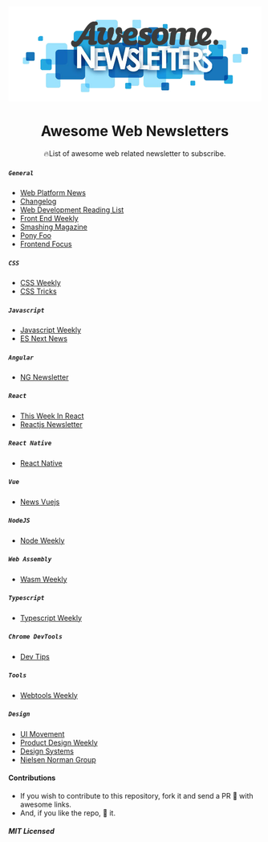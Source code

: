 <p align="middle"><img src="./logo.png" alt="Awesome newsletters"/><p>
<h1 align="middle">Awesome Web Newsletters</h1>

<p align="middle"> 🔥List of awesome web related newsletter to subscribe. </p>

##### `General`

- [Web Platform News](https://webplatform.news)
- [Changelog](https://changelog.com/)
- [Web Development Reading List](https://wdrl.info/)
- [Front End Weekly](https://frontendweekly.co/)
- [Smashing Magazine](https://www.smashingmagazine.com/the-smashing-newsletter)
- [Pony Foo](https://ponyfoo.com/weekly)
- [Frontend Focus](https://frontendfoc.us/)

##### `CSS`

- [CSS Weekly](https://css-weekly.com/)
- [CSS Tricks](https://css-tricks.com/)

##### `Javascript`

- [Javascript Weekly](https://javascriptweekly.com)
- [ES Next News](http://esnextnews.com/)

##### `Angular`

- [NG Newsletter](https://www.ng-newsletter.com/)

##### `React`

- [This Week In React](http://this-week-in-react.org)
- [Reactjs Newsletter](http://reactjsnewsletter.com/)

##### `React Native`

- [React Native](http://reactnative.cc/)

##### `Vue`

- [News Vuejs ](https://news.vuejs.org/)

##### `NodeJS`

- [Node Weekly](https://nodeweekly.com/)

##### `Web Assembly`

- [Wasm Weekly](https://wasmweekly.news/)

##### `Typescript`

- [Typescript Weekly](https://www.typescript-weekly.com/)

##### `Chrome DevTools`

- [Dev Tips](https://umaar.com/dev-tips/)

##### `Tools`

- [Webtools Weekly](https://webtoolsweekly.com/)

##### `Design`

- [UI Movement](https://newsletter.uimovement.com/ui-movement/)
- [Product Design Weekly](http://designweekly.atomic.io/)
- [Design Systems](https://designsystems.email/)
- [Nielsen Norman Group](https://www.nngroup.com/articles/subscribe/)

#### Contributions

- If you wish to contribute to this repository, fork it and send a PR 😬 with awesome links.
- And, if you like the repo, 🌟 it.

##### MIT Licensed
